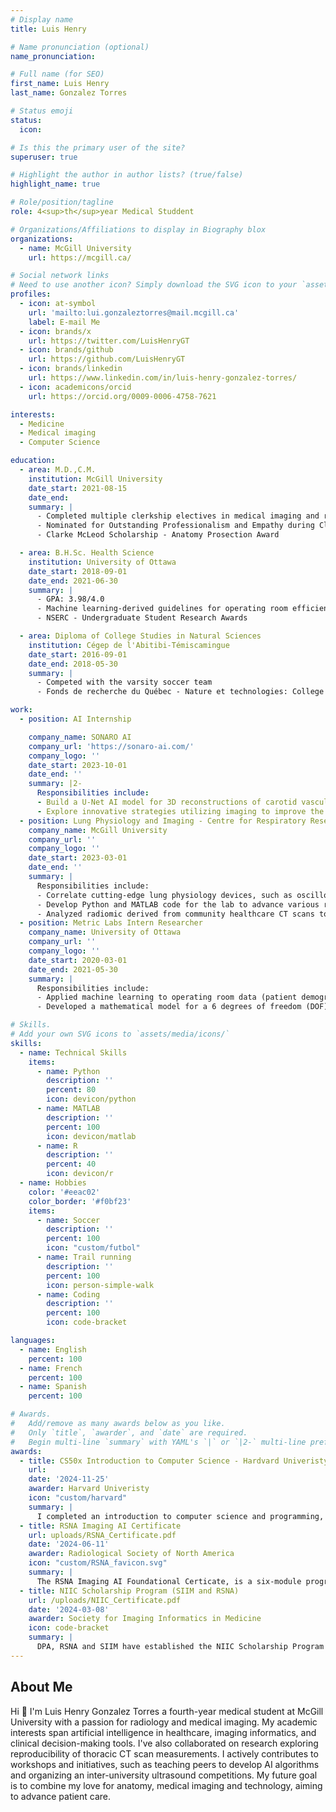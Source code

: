 ```yaml
---
# Display name
title: Luis Henry

# Name pronunciation (optional)
name_pronunciation: 

# Full name (for SEO)
first_name: Luis Henry
last_name: Gonzalez Torres

# Status emoji
status:
  icon: 

# Is this the primary user of the site?
superuser: true

# Highlight the author in author lists? (true/false)
highlight_name: true

# Role/position/tagline
role: 4<sup>th</sup>year Medical Studdent

# Organizations/Affiliations to display in Biography blox
organizations:
  - name: McGill University
    url: https://mcgill.ca/

# Social network links
# Need to use another icon? Simply download the SVG icon to your `assets/media/icons/` folder.
profiles:
  - icon: at-symbol
    url: 'mailto:lui.gonzaleztorres@mail.mcgill.ca'
    label: E-mail Me
  - icon: brands/x
    url: https://twitter.com/LuisHenryGT
  - icon: brands/github
    url: https://github.com/LuisHenryGT
  - icon: brands/linkedin
    url: https://www.linkedin.com/in/luis-henry-gonzalez-torres/
  - icon: academicons/orcid
    url: https://orcid.org/0009-0006-4758-7621

interests:
  - Medicine
  - Medical imaging
  - Computer Science

education:
  - area: M.D.,C.M.
    institution: McGill University
    date_start: 2021-08-15
    date_end:
    summary: |
      - Completed multiple clerkship electives in medical imaging and related specialties
      - Nominated for Outstanding Professionalism and Empathy during Clerkship
      - Clarke McLeod Scholarship - Anatomy Prosection Award

  - area: B.H.Sc. Health Science
    institution: University of Ottawa
    date_start: 2018-09-01
    date_end: 2021-06-30
    summary: |
      - GPA: 3.98/4.0
      - Machine learning-derived guidelines for operating room efficiency
      - NSERC - Undergraduate Student Research Awards

  - area: Diploma of College Studies in Natural Sciences
    institution: Cégep de l'Abitibi-Témiscamingue
    date_start: 2016-09-01
    date_end: 2018-05-30
    summary: |
      - Competed with the varsity soccer team
      - Fonds de recherche du Québec - Nature et technologies: College Research Award 

work:
  - position: AI Internship

    company_name: SONARO AI
    company_url: 'https://sonaro-ai.com/'
    company_logo: ''
    date_start: 2023-10-01
    date_end: ''
    summary: |2-
      Responsibilities include:
      - Build a U-Net AI model for 3D reconstructions of carotid vascular structures from 2D ultrasound images.
      - Explore innovative strategies utilizing imaging to improve the prediction of thromboembolic events.
  - position: Lung Physiology and Imaging - Centre for Respiratory Research 
    company_name: McGill University
    company_url: ''
    company_logo: ''
    date_start: 2023-03-01
    date_end: ''
    summary: |
      Responsibilities include:
      - Correlate cutting-edge lung physiology devices, such as oscillometry, with different imaging modalities
      - Develop Python and MATLAB code for the lab to advance various research projects.
      - Analyzed radiomic derived from community healthcare CT scans to study their correlation with respiratory conditions.
  - position: Metric Labs Intern Researcher
    company_name: University of Ottawa
    company_url: ''
    company_logo: ''
    date_start: 2020-03-01
    date_end: 2021-05-30
    summary: |
      Responsibilities include:
      - Applied machine learning to operating room data (patient demographic, anesthesia used, etc..) to optimize and enhance orthopedic surgery efficiency
      - Developed a mathematical model for a 6 degrees of freedom (DOF) mobile C-arm and a 4-DOF operating table as an integrated kinematic chain to support research in computer-assisted interventions

# Skills.
# Add your own SVG icons to `assets/media/icons/`
skills:
  - name: Technical Skills
    items:
      - name: Python
        description: ''
        percent: 80
        icon: devicon/python
      - name: MATLAB
        description: ''
        percent: 100
        icon: devicon/matlab
      - name: R
        description: ''
        percent: 40
        icon: devicon/r
  - name: Hobbies
    color: '#eeac02'
    color_border: '#f0bf23'
    items:
      - name: Soccer
        description: ''
        percent: 100
        icon: "custom/futbol"
      - name: Trail running
        description: ''
        percent: 100
        icon: person-simple-walk
      - name: Coding
        description: ''
        percent: 100
        icon: code-bracket

languages:
  - name: English
    percent: 100
  - name: French
    percent: 100
  - name: Spanish
    percent: 100

# Awards.
#   Add/remove as many awards below as you like.
#   Only `title`, `awarder`, and `date` are required.
#   Begin multi-line `summary` with YAML's `|` or `|2-` multi-line prefix and indent 2 spaces below.
awards:
  - title: CS50x Introduction to Computer Science - Hardvard Univeristy
    url: 
    date: '2024-11-25'
    awarder: Harvard Univeristy
    icon: "custom/harvard"
    summary: |
      I completed an introduction to computer science and programming, learning to solve problems through computational thinking, algorithms, and data structures. I gained proficiency in foundational programming concepts using C and Python, explored web development with HTML, CSS, and JavaScript, and worked with SQL for database management. The course emphasized correctness, design, and style, culminating in a final project where I applied these skills to create innovative applications.
  - title: RSNA Imaging AI Certificate
    url: uploads/RSNA_Certificate.pdf
    date: '2024-06-11'
    awarder: Radiological Society of North America
    icon: "custom/RSNA_favicon.svg"
    summary: |
      The RSNA Imaging AI Foundational Certicate, is a six-module program demonstrating prociency in understanding, evaluating, deploying, and safely using AI tools in medical imaging. Motivated by a strong interest in the integration of AI and radiology and a commitment to staying current with the eld's evolving future
  - title: NIIC Scholarship Program (SIIM and RSNA)
    url: /uploads/NIIC_Certificate.pdf
    date: '2024-03-08'
    awarder: Society for Imaging Informatics in Medicine
    icon: code-bracket
    summary: |
      DPA, RSNA and SIIM have established the NIIC Scholarship Program to assist students, residents, fellows, and PhD Candidates to attend the week-long online experience for imaging informaticists seeking to better leverage their expertise towards a broader, more holistic engagement within the field. Borne out of our collaboration with the RSNA and DPA, NIIC is the first of its kind to delve into comprehensive fundamental principles in today’s real-world ecosystem of imaging informatics - in order to create enduring engagement and innovation within the field.
---
```


## About Me

 Hi 👋 I'm Luis Henry Gonzalez Torres a fourth-year medical student at McGill University with a passion for radiology and medical imaging. My academic interests span artificial intelligence in healthcare, imaging informatics, and clinical decision-making tools. I've also collaborated on research exploring reproducibility of thoracic CT scan measurements. I actively contributes to workshops and initiatives, such as teaching peers to develop AI algorithms and organizing an inter-university ultrasound competitions. My future goal is to combine my love for anatomy, medical imaging and technology, aiming to advance patient care.
